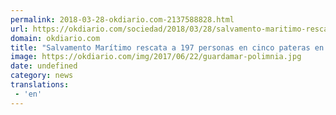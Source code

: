 ```yaml
---
permalink: 2018-03-28-okdiario.com-2137588828.html
url: https://okdiario.com/sociedad/2018/03/28/salvamento-maritimo-rescata-197-personas-cinco-pateras-alboran-2038679
domain: okdiario.com
title: "Salvamento Marítimo rescata a 197 personas en cinco pateras en Alborán"
image: https://okdiario.com/img/2017/06/22/guardamar-polimnia.jpg
date: undefined
category: news
translations: 
 - 'en'
---
```


